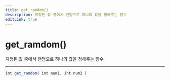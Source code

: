 ```yaml
---
title: get_ramdom()
description: 지정된 값 중에서 랜덤으로 하나의 값을 정해주는 함수
editLink: true
---
```

<Badge type="info" text="함수" /><Badge type="tip" text="기본" />

# get_ramdom()
지정된 값 중에서 랜덤으로 하나의 값을 정해주는 함수
***
```javascript
int get_random( int num1, int num2 )
```